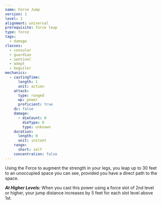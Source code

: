 ```yaml
---
name: Force Jump
version: 1
level: 1
alignment: universal
prerequisite: force leap
type: force
tags:
  - damage
classes:
  - consular
  - guardian
  - sentinel
  - adept
  - beguiler
mechanics:
  - castingTime:
      length: 1
      unit: action
    attack:
      type: ranged
      wp: power
      proficient: true
    dc: false
    damage:
      - dieCount: 0
        dieType: 0
        type: unknown
    duration:
      length: 0
      unit: instant
    range:
      short: self
    concentration: false
---
```

Using the Force to augment the strength in your legs, you leap up to 30 feet to an unoccupied space you can see, provided you have a direct path to the space.

***__At Higher Levels__:*** When you cast this power using a force slot of 2nd level or higher, your jump distance increases by 5 feet for each slot level above 1st.
    